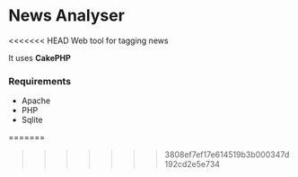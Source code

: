 # News Analyser
<<<<<<< HEAD
Web tool for tagging news

It uses **CakePHP**

### Requirements
* Apache
* PHP
* Sqlite

=======
>>>>>>> 3808ef7ef17e614519b3b000347d192cd2e5e734
